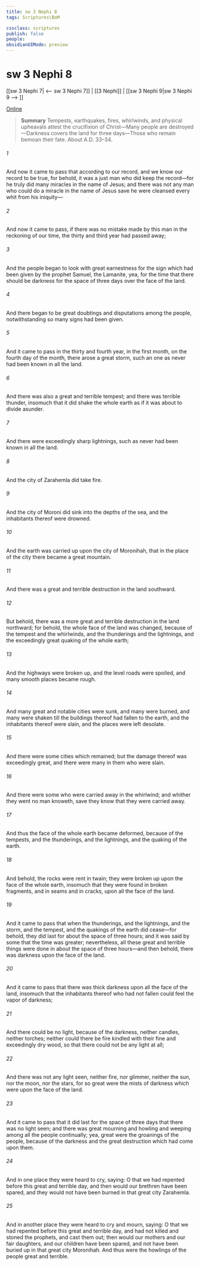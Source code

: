 ```yaml
---
title: sw 3 Nephi 8
tags: Scriptures\BoM

cssclass: scriptures
publish: false
people:
obsidianUIMode: preview
---
```


# sw 3 Nephi 8
[[sw 3 Nephi 7| <-- sw 3 Nephi 7]] | [[3 Nephi]] | [[sw 3 Nephi 9|sw 3 Nephi 9 --> ]]

[Online](https://churchofjesuschrist.org/study/scriptures/bofm/3-ne/8?lang=eng)

> __Summary__
Tempests, earthquakes, fires, whirlwinds, and physical upheavals attest the crucifixion of Christ—Many people are destroyed—Darkness covers the land for three days—Those who remain bemoan their fate. About A.D. 33–34.

###### 1 
And now it came to pass that according to our record, and we know our record to be true, for behold, it was a just man who did keep the record—for he truly did many miracles in the name of Jesus; and there was not any man who could do a miracle in the name of Jesus save he were cleansed every whit from his iniquity—

###### 2 
And now it came to pass, if there was no mistake made by this man in the reckoning of our time, the thirty and third year had passed away;

###### 3 
And the people began to look with great earnestness for the sign which had been given by the prophet Samuel, the Lamanite, yea, for the time that there should be darkness for the space of three days over the face of the land.

###### 4 
And there began to be great doubtings and disputations among the people, notwithstanding so many signs had been given.

###### 5 
And it came to pass in the thirty and fourth year, in the first month, on the fourth day of the month, there arose a great storm, such an one as never had been known in all the land.

###### 6 
And there was also a great and terrible tempest; and there was terrible thunder, insomuch that it did shake the whole earth as if it was about to divide asunder.

###### 7 
And there were exceedingly sharp lightnings, such as never had been known in all the land.

###### 8 
And the city of Zarahemla did take fire.

###### 9 
And the city of Moroni did sink into the depths of the sea, and the inhabitants thereof were drowned.

###### 10 
And the earth was carried up upon the city of Moronihah, that in the place of the city there became a great mountain.

###### 11 
And there was a great and terrible destruction in the land southward.

###### 12 
But behold, there was a more great and terrible destruction in the land northward; for behold, the whole face of the land was changed, because of the tempest and the whirlwinds, and the thunderings and the lightnings, and the exceedingly great quaking of the whole earth;

###### 13 
And the highways were broken up, and the level roads were spoiled, and many smooth places became rough.

###### 14 
And many great and notable cities were sunk, and many were burned, and many were shaken till the buildings thereof had fallen to the earth, and the inhabitants thereof were slain, and the places were left desolate.

###### 15 
And there were some cities which remained; but the damage thereof was exceedingly great, and there were many in them who were slain.

###### 16 
And there were some who were carried away in the whirlwind; and whither they went no man knoweth, save they know that they were carried away.

###### 17 
And thus the face of the whole earth became deformed, because of the tempests, and the thunderings, and the lightnings, and the quaking of the earth.

###### 18 
And behold, the rocks were rent in twain; they were broken up upon the face of the whole earth, insomuch that they were found in broken fragments, and in seams and in cracks, upon all the face of the land.

###### 19 
And it came to pass that when the thunderings, and the lightnings, and the storm, and the tempest, and the quakings of the earth did cease—for behold, they did last for about the space of three hours; and it was said by some that the time was greater; nevertheless, all these great and terrible things were done in about the space of three hours—and then behold, there was darkness upon the face of the land.

###### 20 
And it came to pass that there was thick darkness upon all the face of the land, insomuch that the inhabitants thereof who had not fallen could feel the vapor of darkness;

###### 21 
And there could be no light, because of the darkness, neither candles, neither torches; neither could there be fire kindled with their fine and exceedingly dry wood, so that there could not be any light at all;

###### 22 
And there was not any light seen, neither fire, nor glimmer, neither the sun, nor the moon, nor the stars, for so great were the mists of darkness which were upon the face of the land.

###### 23 
And it came to pass that it did last for the space of three days that there was no light seen; and there was great mourning and howling and weeping among all the people continually; yea, great were the groanings of the people, because of the darkness and the great destruction which had come upon them.

###### 24 
And in one place they were heard to cry, saying: O that we had repented before this great and terrible day, and then would our brethren have been spared, and they would not have been burned in that great city Zarahemla.

###### 25 
And in another place they were heard to cry and mourn, saying: O that we had repented before this great and terrible day, and had not killed and stoned the prophets, and cast them out; then would our mothers and our fair daughters, and our children have been spared, and not have been buried up in that great city Moronihah. And thus were the howlings of the people great and terrible.

